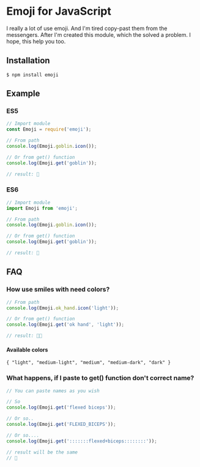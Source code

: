 # Emoji for JavaScript
I really a lot of use emoji. 
And I'm tired copy-past them from the messengers. 
After I'm created this module, which the solved a problem. 
I hope, this help you too.

## Installation

```npm
$ npm install emoji
```

## Example

### ES5
```javascript
// Import module
const Emoji = require('emoji');

// From path
console.log(Emoji.goblin.icon());

// Or from get() function
console.log(Emoji.get('goblin'));

// result: 👺
```

### ES6
```javascript
// Import module
import Emoji from 'emoji';

// From path
console.log(Emoji.goblin.icon());

// Or from get() function
console.log(Emoji.get('goblin'));

// result: 👺
```

## FAQ
### How use smiles with need colors?
```javascript
// From path
console.log(Emoji.ok_hand.icon('light'));

// Or from get() function
console.log(Emoji.get('ok hand', 'light'));

// result: 👌🏻
```
#### Available colors
`{ "light", "medium-light", "medium", "medium-dark", "dark" }`

### What happens, if I paste to get() function don't correct name?
```javascript
// You can paste names as you wish

// So
console.log(Emoji.get('flexed biceps'));

// Or so..
console.log(Emoji.get('FLEXED_BICEPS'));

// Or so....
console.log(Emoji.get(':::::::flexed+biceps::::::::'));

// result will be the same
// 💪
```